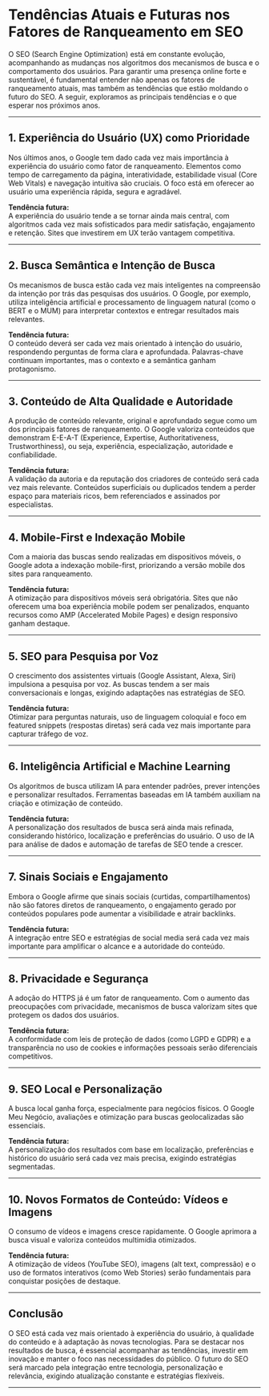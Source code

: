 
# Tendências Atuais e Futuras nos Fatores de Ranqueamento em SEO

O SEO (Search Engine Optimization) está em constante evolução, acompanhando as mudanças nos algoritmos dos mecanismos de busca e o comportamento dos usuários. Para garantir uma presença online forte e sustentável, é fundamental entender não apenas os fatores de ranqueamento atuais, mas também as tendências que estão moldando o futuro do SEO. A seguir, exploramos as principais tendências e o que esperar nos próximos anos.

---

## 1. **Experiência do Usuário (UX) como Prioridade**

Nos últimos anos, o Google tem dado cada vez mais importância à experiência do usuário como fator de ranqueamento. Elementos como tempo de carregamento da página, interatividade, estabilidade visual (Core Web Vitals) e navegação intuitiva são cruciais. O foco está em oferecer ao usuário uma experiência rápida, segura e agradável.

**Tendência futura:**  
A experiência do usuário tende a se tornar ainda mais central, com algoritmos cada vez mais sofisticados para medir satisfação, engajamento e retenção. Sites que investirem em UX terão vantagem competitiva.

---

## 2. **Busca Semântica e Intenção de Busca**

Os mecanismos de busca estão cada vez mais inteligentes na compreensão da intenção por trás das pesquisas dos usuários. O Google, por exemplo, utiliza inteligência artificial e processamento de linguagem natural (como o BERT e o MUM) para interpretar contextos e entregar resultados mais relevantes.

**Tendência futura:**  
O conteúdo deverá ser cada vez mais orientado à intenção do usuário, respondendo perguntas de forma clara e aprofundada. Palavras-chave continuam importantes, mas o contexto e a semântica ganham protagonismo.

---

## 3. **Conteúdo de Alta Qualidade e Autoridade**

A produção de conteúdo relevante, original e aprofundado segue como um dos principais fatores de ranqueamento. O Google valoriza conteúdos que demonstram E-E-A-T (Experience, Expertise, Authoritativeness, Trustworthiness), ou seja, experiência, especialização, autoridade e confiabilidade.

**Tendência futura:**  
A validação da autoria e da reputação dos criadores de conteúdo será cada vez mais relevante. Conteúdos superficiais ou duplicados tendem a perder espaço para materiais ricos, bem referenciados e assinados por especialistas.

---

## 4. **Mobile-First e Indexação Mobile**

Com a maioria das buscas sendo realizadas em dispositivos móveis, o Google adota a indexação mobile-first, priorizando a versão mobile dos sites para ranqueamento.

**Tendência futura:**  
A otimização para dispositivos móveis será obrigatória. Sites que não oferecem uma boa experiência mobile podem ser penalizados, enquanto recursos como AMP (Accelerated Mobile Pages) e design responsivo ganham destaque.

---

## 5. **SEO para Pesquisa por Voz**

O crescimento dos assistentes virtuais (Google Assistant, Alexa, Siri) impulsiona a pesquisa por voz. As buscas tendem a ser mais conversacionais e longas, exigindo adaptações nas estratégias de SEO.

**Tendência futura:**  
Otimizar para perguntas naturais, uso de linguagem coloquial e foco em featured snippets (respostas diretas) será cada vez mais importante para capturar tráfego de voz.

---

## 6. **Inteligência Artificial e Machine Learning**

Os algoritmos de busca utilizam IA para entender padrões, prever intenções e personalizar resultados. Ferramentas baseadas em IA também auxiliam na criação e otimização de conteúdo.

**Tendência futura:**  
A personalização dos resultados de busca será ainda mais refinada, considerando histórico, localização e preferências do usuário. O uso de IA para análise de dados e automação de tarefas de SEO tende a crescer.

---

## 7. **Sinais Sociais e Engajamento**

Embora o Google afirme que sinais sociais (curtidas, compartilhamentos) não são fatores diretos de ranqueamento, o engajamento gerado por conteúdos populares pode aumentar a visibilidade e atrair backlinks.

**Tendência futura:**  
A integração entre SEO e estratégias de social media será cada vez mais importante para amplificar o alcance e a autoridade do conteúdo.

---

## 8. **Privacidade e Segurança**

A adoção do HTTPS já é um fator de ranqueamento. Com o aumento das preocupações com privacidade, mecanismos de busca valorizam sites que protegem os dados dos usuários.

**Tendência futura:**  
A conformidade com leis de proteção de dados (como LGPD e GDPR) e a transparência no uso de cookies e informações pessoais serão diferenciais competitivos.

---

## 9. **SEO Local e Personalização**

A busca local ganha força, especialmente para negócios físicos. O Google Meu Negócio, avaliações e otimização para buscas geolocalizadas são essenciais.

**Tendência futura:**  
A personalização dos resultados com base em localização, preferências e histórico do usuário será cada vez mais precisa, exigindo estratégias segmentadas.

---

## 10. **Novos Formatos de Conteúdo: Vídeos e Imagens**

O consumo de vídeos e imagens cresce rapidamente. O Google aprimora a busca visual e valoriza conteúdos multimídia otimizados.

**Tendência futura:**  
A otimização de vídeos (YouTube SEO), imagens (alt text, compressão) e o uso de formatos interativos (como Web Stories) serão fundamentais para conquistar posições de destaque.

---

## **Conclusão**

O SEO está cada vez mais orientado à experiência do usuário, à qualidade do conteúdo e à adaptação às novas tecnologias. Para se destacar nos resultados de busca, é essencial acompanhar as tendências, investir em inovação e manter o foco nas necessidades do público. O futuro do SEO será marcado pela integração entre tecnologia, personalização e relevância, exigindo atualização constante e estratégias flexíveis.

---
```